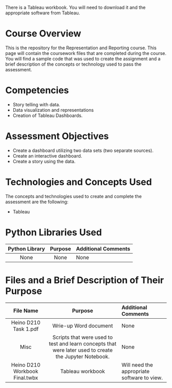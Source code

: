 There is a Tableau workbook.  You will need to download it and the appropriate software from Tableau.
# Course Overview

This is the repository for the Representation and Reporting course. This page will contain the coursework files that are completed during the course.  You will find a sample code that was used to create the assignment and a brief description of the concepts or technology used to pass the assessment. 

# Competencies
- Story telling with data. 
- Data visualization and representations
- Creation of Tableau Dashboards.

# Assessment Objectives
- Create a dashboard utilizing two data sets (two separate sources).
- Create an interactive dashboard.
- Create a story using the data.

# Technologies and Concepts Used
The concepts and technologies used to create and complete the assessment are the following:
- Tableau


# Python Libraries Used
|**Python Library**|**Purpose**|**Additional Comments**|
|:-----:|:-----:|:-----|
|None|None|None| None |



# Files and a Brief Description of Their Purpose

|**File Name**|**Purpose**|**Additional Comments**|
|:-----:|:-----:|:-----|
| Heino D210 Task 1.pdf | Wrie-up Word document  | None |
|Misc| Scripts that were used to test and learn concepts that were later used to create the Jupyter Notebook.| None |
| Heino D210 Workbook Final.twbx| Tableau workbook| Will need the appropriate software to view.|
